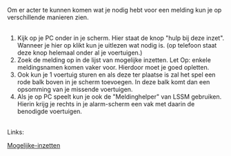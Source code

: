 Om er acter te kunnen komen wat je nodig hebt voor een melding kun je op verschillende manieren zien.<br/>
<br/>

1. Kijk op je PC onder in je scherm. Hier staat de knop "hulp bij deze inzet". Wanneer je hier op klikt kun je uitlezen wat nodig is. (op telefoon staat deze knop helemaal onder al je voertuigen.)
2. Zoek de melding op in de lijst van mogelijke inzetten. Let Op: enkele meldingsnamen komen vaker voor. Hierdoor moet je goed opletten.
3. Ook kun je 1 voertuig sturen en als deze ter plaatse is zal het spel een rode balk boven in je scherm toevoegen. In deze balk komt dan een opsomming van je missende voertuigen.
4. Als je op PC speelt kun je ook de "Meldinghelper" van LSSM gebruiken. Hierin krijg je rechts in je alarm-scherm een vak met daarin de benodigde voertuigen.
<br/>
Links:

[Mogelijke-inzetten](https://www.meldkamerspel.com/einsaetze)
